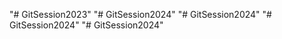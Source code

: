 "# GitSession2023" 
"# GitSession2024" 
"# GitSession2024" 
"# GitSession2024" 
"# GitSession2024" 
